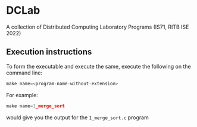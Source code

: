 # DCLab

A collection of Distributed Computing Laboratory Programs (IS71, RITB ISE 2022)

## Execution instructions

To form the executable and execute the same, execute the following on the command line:

```C
make name=<program-name-without-extension>
```

For example:

```C
make name=1_merge_sort
```

would give you the output for the `1_merge_sort.c` program
